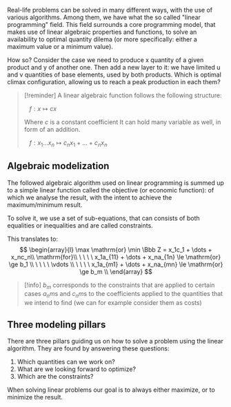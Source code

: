 Real-life problems can be solved in many different ways, with the use of various algorithms. Among them, we have what the so called "linear programming" field. This field surrounds a core programming model, that makes use of linear algebraic properties and functions, to solve an availability to optimal quantity dilema (or more specifically: either a maximum value or a minimum value).

How so? Consider the case we need to produce x quantity of a given product and y of another one. Then add a new layer to it: we have limited u and v quantities of base elements, used by both products. 
Which is optimal climax configuration, allowing us to reach a peak production in each them?

> [!reminder]
> A linear algebraic function follows the following structure:
> 
> $\ \ \ f: x\mapsto cx$ 
> 
> Where $c$ is a constant coefficient
> It can hold many variable as well, in form of an addition.
> 
> $\ \ \ f: x_1 \dots x_n \mapsto c_nx_1 + \dots + c_nx_n$ 

## Algebraic modelization
The followed algebraic algorithm used on linear programming is summed up to a simple linear function called the objective (or economic function): of which we analyse the result, with the intent to achieve the maximum/minimum result. 

To solve it, we use a set of sub-equations, that can consists of both equalities or inequalities and are called constraints.

This translates to: 
$$
\begin{array}{l}
\max \mathrm{or} \min \Bbb Z = x_1c_1 + \dots + x_nc_n\\
\mathrm{for}\\ 
\ \ \ \ x_1a_{11} + \dots + x_na_{1n} \le \mathrm{or} \ge b_1 \\
\ \ \ \ \vdots \\
\ \ \ \ x_1a_{m1} + \dots + x_na_{mn} \le \mathrm{or} \ge b_m \\
\end{array}
$$

> [!info]
> $b_m$ corresponds to the constraints that are applied to certain cases
> $a_nm$s and $c_nm$s to the coefficients applied to the quantities that we intend to find (we can for example consider them as costs)

## Three modeling pillars
There are three pillars guiding us on how to solve a problem using the linear algorithm. They are found by answering these questions:
1) Which quantities can we work on?
2) What are we looking forward to optimize?
3) Which are the constraints?

When solving linear problems our goal is to always either maximize, or to minimize the result.
